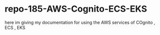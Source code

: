# repo-185-AWS-Cognito-ECS-EKS
here im giving my documentation for using the AWS services of COgnito , ECS , EKS
